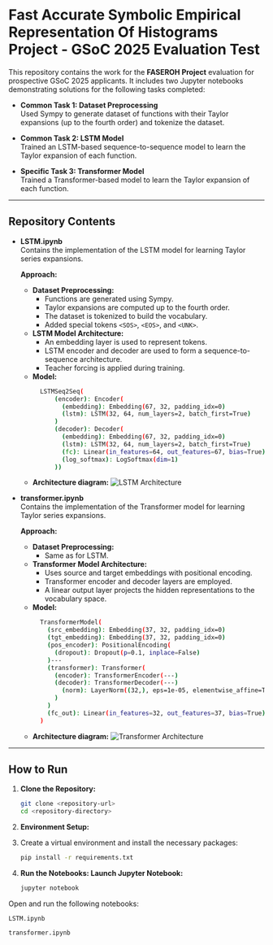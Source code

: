 # Fast Accurate Symbolic Empirical Representation Of Histograms Project - GSoC 2025 Evaluation Test

This repository contains the work for the **FASEROH Project** evaluation for prospective GSoC 2025 applicants. It includes two Jupyter notebooks demonstrating solutions for the following tasks completed:

- **Common Task 1: Dataset Preprocessing**  
  Used Sympy to generate dataset of functions with their Taylor expansions (up to the fourth order) and tokenize the dataset.

- **Common Task 2: LSTM Model**  
  Trained an LSTM-based sequence-to-sequence model to learn the Taylor expansion of each function.

- **Specific Task 3: Transformer Model**  
  Trained a Transformer-based model to learn the Taylor expansion of each function.

---

## Repository Contents

- **LSTM.ipynb**  
  Contains the implementation of the LSTM model for learning Taylor series expansions.
  
  **Approach:**  
  - **Dataset Preprocessing:**  
    - Functions are generated using Sympy.
    - Taylor expansions are computed up to the fourth order.
    - The dataset is tokenized to build the vocabulary.
    - Added special tokens `<SOS>`, `<EOS>`, and `<UNK>`.
  - **LSTM Model Architecture:**  
    - An embedding layer is used to represent tokens.
    - LSTM encoder and decoder are used to form a sequence-to-sequence architecture.
    - Teacher forcing is applied during training.
  - **Model:**
    ```bash
      LSTMSeq2Seq(
          (encoder): Encoder(
            (embedding): Embedding(67, 32, padding_idx=0)
            (lstm): LSTM(32, 64, num_layers=2, batch_first=True)
          )
          (decoder): Decoder(
            (embedding): Embedding(67, 32, padding_idx=0)
            (lstm): LSTM(32, 64, num_layers=2, batch_first=True)
            (fc): Linear(in_features=64, out_features=67, bias=True)
            (log_softmax): LogSoftmax(dim=1)
          ))
  
  - **Architecture diagram:**
     ![LSTM Architecture](https://i.imgur.com/atonrRY.png) 

- **transformer.ipynb**  
  Contains the implementation of the Transformer model for learning Taylor series expansions.
  
  **Approach:**  
  - **Dataset Preprocessing:**  
    - Same as for LSTM.
  - **Transformer Model Architecture:**  
    - Uses source and target embeddings with positional encoding.
    - Transformer encoder and decoder layers are employed.
    - A linear output layer projects the hidden representations to the vocabulary space.
  - **Model:**
    ```bash
      TransformerModel(
        (src_embedding): Embedding(37, 32, padding_idx=0)
        (tgt_embedding): Embedding(37, 32, padding_idx=0)
        (pos_encoder): PositionalEncoding(
          (dropout): Dropout(p=0.1, inplace=False)
        )---
        (transformer): Transformer(
          (encoder): TransformerEncoder(---)
          (decoder): TransformerDecoder(---)
            (norm): LayerNorm((32,), eps=1e-05, elementwise_affine=True)
          )
        )
        (fc_out): Linear(in_features=32, out_features=37, bias=True)
      )
  
  - **Architecture diagram:**
    ![Transformer Architecture](https://i.imgur.com/j8GN4wK.png)  


---

## How to Run

1. **Clone the Repository:**
   ```bash
   git clone <repository-url>
   cd <repository-directory>
2. **Environment Setup:**

3. 
   Create a virtual environment and install the necessary packages:
   ```bash
   pip install -r requirements.txt
4. **Run the Notebooks: Launch Jupyter Notebook:**
   ```bash
   jupyter notebook
   
Open and run the following notebooks:

`LSTM.ipynb`

`transformer.ipynb`
